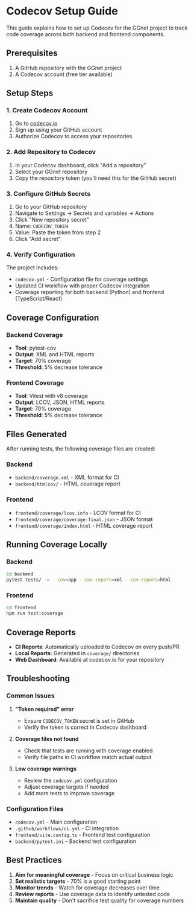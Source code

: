 # Codecov Setup Guide

This guide explains how to set up Codecov for the GGnet project to track code coverage across both backend and frontend components.

## Prerequisites

1. A GitHub repository with the GGnet project
2. A Codecov account (free tier available)

## Setup Steps

### 1. Create Codecov Account

1. Go to [codecov.io](https://codecov.io)
2. Sign up using your GitHub account
3. Authorize Codecov to access your repositories

### 2. Add Repository to Codecov

1. In your Codecov dashboard, click "Add a repository"
2. Select your GGnet repository
3. Copy the repository token (you'll need this for the GitHub secret)

### 3. Configure GitHub Secrets

1. Go to your GitHub repository
2. Navigate to Settings → Secrets and variables → Actions
3. Click "New repository secret"
4. Name: `CODECOV_TOKEN`
5. Value: Paste the token from step 2
6. Click "Add secret"

### 4. Verify Configuration

The project includes:
- `codecov.yml` - Configuration file for coverage settings
- Updated CI workflow with proper Codecov integration
- Coverage reporting for both backend (Python) and frontend (TypeScript/React)

## Coverage Configuration

### Backend Coverage
- **Tool**: pytest-cov
- **Output**: XML and HTML reports
- **Target**: 70% coverage
- **Threshold**: 5% decrease tolerance

### Frontend Coverage
- **Tool**: Vitest with v8 coverage
- **Output**: LCOV, JSON, HTML reports
- **Target**: 70% coverage
- **Threshold**: 5% decrease tolerance

## Files Generated

After running tests, the following coverage files are created:

### Backend
- `backend/coverage.xml` - XML format for CI
- `backend/htmlcov/` - HTML coverage report

### Frontend
- `frontend/coverage/lcov.info` - LCOV format for CI
- `frontend/coverage/coverage-final.json` - JSON format
- `frontend/coverage/index.html` - HTML coverage report

## Running Coverage Locally

### Backend
```bash
cd backend
pytest tests/ -v --cov=app --cov-report=xml --cov-report=html
```

### Frontend
```bash
cd frontend
npm run test:coverage
```

## Coverage Reports

- **CI Reports**: Automatically uploaded to Codecov on every push/PR
- **Local Reports**: Generated in `coverage/` directories
- **Web Dashboard**: Available at codecov.io for your repository

## Troubleshooting

### Common Issues

1. **"Token required" error**
   - Ensure `CODECOV_TOKEN` secret is set in GitHub
   - Verify the token is correct in Codecov dashboard

2. **Coverage files not found**
   - Check that tests are running with coverage enabled
   - Verify file paths in CI workflow match actual output

3. **Low coverage warnings**
   - Review the `codecov.yml` configuration
   - Adjust coverage targets if needed
   - Add more tests to improve coverage

### Configuration Files

- `codecov.yml` - Main configuration
- `.github/workflows/ci.yml` - CI integration
- `frontend/vite.config.ts` - Frontend test configuration
- `backend/pytest.ini` - Backend test configuration

## Best Practices

1. **Aim for meaningful coverage** - Focus on critical business logic
2. **Set realistic targets** - 70% is a good starting point
3. **Monitor trends** - Watch for coverage decreases over time
4. **Review reports** - Use coverage data to identify untested code
5. **Maintain quality** - Don't sacrifice test quality for coverage numbers
